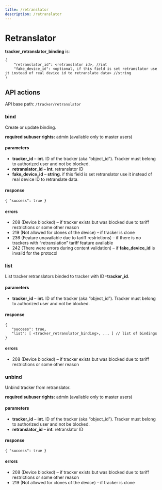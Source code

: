 ```yaml
---
title: /retranslator
description: /retranslator
---
```


# Retranslator

**tracker_retranslator_binding** is:
```json5
{
    "retranslator_id": <retranslator id>, //int
    "fake_device_id": <optional, if this field is set retranslator use it instead of real device id to retranslate data> //string
}
```

## API actions

API base path: `/tracker/retranslator`

### bind
Create or update binding.

**required subuser rights:** admin (available only to master users)

#### parameters
* **tracker_id** – **int**. ID of the tracker (aka “object_id”). Tracker must belong to authorized user and not be blocked.
* **retranslator_id** – **int**. retranslator ID
* **fake_device_id** – **string**. if this field is set retranslator use it instead of real device ID to retranslate data.

#### response
```json5
{ "success": true }
```

#### errors
*   208 (Device blocked) – if tracker exists but was blocked due to tariff restrictions or some other reason
*   219 (Not allowed for clones of the device) – if tracker is clone
*   236 (Feature unavailable due to tariff restrictions) – if there is no trackers with “retranslation” tariff feature available
*   242 (There were errors during content validation) – if **fake_device_id** is invalid for the protocol

### list
List tracker retranslators binded to tracker with ID=**tracker_id**.

#### parameters
* **tracker_id** – **int**. ID of the tracker (aka “object_id”). Tracker must belong to authorized user and not be blocked.

#### response
```json5
{
   "success": true,
   "list": [ <tracker_retranslator_binding>, ... ] // list of bindings
}
```

#### errors
*   208 (Device blocked) – if tracker exists but was blocked due to tariff restrictions or some other reason

### unbind
Unbind tracker from retranslator.

**required subuser rights:** admin (available only to master users)

#### parameters
* **tracker_id** – **int**. ID of the tracker (aka “object_id”). Tracker must belong to authorized user and not be blocked.
* **retranslator_id** – **int**. retranslator ID

#### response
```json5
{ "success": true }
```

#### errors
*   208 (Device blocked) – if tracker exists but was blocked due to tariff restrictions or some other reason
*   219 (Not allowed for clones of the device) – if tracker is clone
